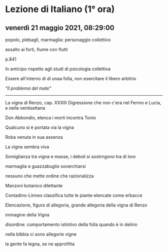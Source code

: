 # Lezione di Italiano (1° ora)

## venerdì 21 maggio 2021, 08:29:00



popolo, plebagli, marmaglia: personaggio collettivo

assalto ai forti, fiume con flutti

p.841

In anticipo rispetto agli studi di psicologia collettiva

Essere all'interno di di unaa folla, non esercitare il libero arbitrio


*"Il problema del male"*



---


La vigna di Renzo, cap. XXXIII
Digressione che non c'era nel Fermo e Lucia, e nella ventisettana 

Don Abbondio, elenca i morti
incontra Tonio

Qualcuno si è portata via la vigna

Roba venuta in sua assenza


La vigna sembra viva

Somiglianza tra vigna e masse, i deboli si sostrngono tra di loro

marmaglia e guazzabuglio
soverchiarsi

nessuno che mette ordine che razionalizza

Manzoni botanico dilettante

Contadino-Linneo classifica tutte le piante elencate come erbacce

Elencazione, figura di allegoria, grande allegoria della vigna di Renzo

immagine della Vigna

disordine: comportamento istintivo della folla quando è in delirio

nella bibbia ci sono allegorie vigne

la gente fa legna, se ne approfitta


<!--stackedit_data:
eyJoaXN0b3J5IjpbLTE5Nzc3MDEyMDMsLTQ1NDEwMDE5Ml19
-->